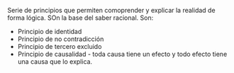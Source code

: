 Serie de principios que permiten comoprender y explicar la realidad de forma lógica. SOn la base del saber racional. Son: 
- Principio de identidad
- Principio de no contradicción
- Principio de tercero excluido
- Principio de causalidad - toda causa tiene un efecto y todo efecto tiene una causa que lo explica.